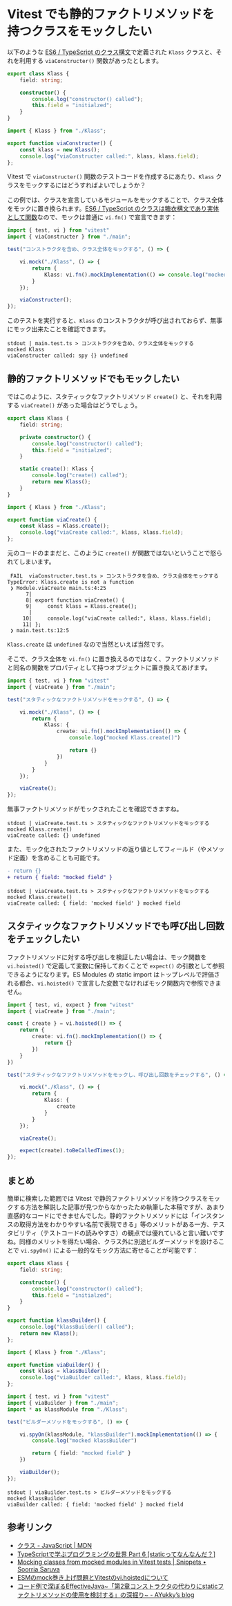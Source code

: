 # Vitest でも静的ファクトリメソッドを持つクラスをモックしたい

以下のような [ES6 / TypeScript のクラス構文](https://developer.mozilla.org/ja/docs/Web/JavaScript/Reference/Classes)で定義された `Klass` クラスと、それを利用する `viaConstructer()` 関数があったとします。

```typescript:Klass.ts
export class Klass {
    field: string;

    constructor() {
        console.log("constructor() called");
        this.field = "initialzed";
    }
}
```

```typescript:main.ts
import { Klass } from "./Klass";

export function viaConstructer() {
    const klass = new Klass();
    console.log("viaConstructer called:", klass, klass.field);
};
```

Vitest で `viaConstructer()` 関数のテストコードを作成するにあたり、`Klass` クラスをモックするにはどうすればよいでしょうか？

この例では、クラスを宣言しているモジュールをモックすることで、クラス全体をモックに置き換られます。[ES6 / TypeScript のクラスは糖衣構文であり実体として関数](https://developer.mozilla.org/ja/docs/Web/JavaScript/Guide/Using_classes)なので、モックは普通に `vi.fn()` で宣言できます：

```typescript
import { test, vi } from "vitest"
import { viaConstructer } from "./main";

test("コンストラクタを含め、クラス全体をモックする", () => {

    vi.mock("./Klass", () => {
        return {
            Klass: vi.fn().mockImplementation(() => console.log("mocked Klass"))
        }
    });

    viaConstructer();
});
```

このテストを実行すると、`Klass` のコンストラクタが呼び出されておらず、無事にモック出来たことを確認できます。

```log
stdout | main.test.ts > コンストラクタを含め、クラス全体をモックする
mocked Klass
viaConstructer called: spy {} undefined
```

## 静的ファクトリメソッドでもモックしたい

ではこのように、スタティックなファクトリメソッド `create()` と、それを利用する `viaCreate()` があった場合はどうでしょう。

```typescript:Klass.ts
export class Klass {
    field: string;

    private constructor() {
        console.log("constructor() called");
        this.field = "initialzed";
    }

    static create(): Klass {
        console.log("create() called");
        return new Klass();
    }
}
```

```typescript:main.ts
import { Klass } from "./Klass";

export function viaCreate() {
    const klass = Klass.create();
    console.log("viaCreate called:", klass, klass.field);
};
```

元のコードのままだと、このように `create()` が関数ではないということで怒られてしまいます。

```log
 FAIL  viaConstructer.test.ts > コンストラクタを含め、クラス全体をモックする
TypeError: Klass.create is not a function
 ❯ Module.viaCreate main.ts:4:25
      7| 
      8| export function viaCreate() {
      9|     const klass = Klass.create();
       |                         ^
     10|     console.log("viaCreate called:", klass, klass.field);
     11| };
 ❯ main.test.ts:12:5
```

`Klass.create` は `undefined` なので当然といえば当然です。

そこで、クラス全体を `vi.fn()` に置き換えるのではなく、ファクトリメソッドと同名の関数をプロパティとして持つオブジェクトに置き換えてあげます。

```typescript
import { test, vi } from "vitest"
import { viaCreate } from "./main";

test("スタティックなファクトリメソッドをモックする", () => {

    vi.mock("./Klass", () => {
        return {
            Klass: {
                create: vi.fn().mockImplementation(() => {
                    console.log("mocked Klass.create()")

                    return {}
                })
            }
        }
    });

    viaCreate();
});
```

無事ファクトリメソッドがモックされたことを確認できますね。

```log
stdout | viaCreate.test.ts > スタティックなファクトリメソッドをモックする
mocked Klass.create()
viaCreate called: {} undefined
```

また、モック化されたファクトリメソッドの返り値としてフィールド（やメソッド定義）を含めることも可能です。

```diff
- return {}
+ return { field: "mocked field" }
```

```log
stdout | viaCreate.test.ts > スタティックなファクトリメソッドをモックする
mocked Klass.create()
viaCreate called: { field: 'mocked field' } mocked field
```

## スタティックなファクトリメソッドでも呼び出し回数をチェックしたい

ファクトリメソッドに対する呼び出しを検証したい場合は、モック関数を `vi.hoisted()` で定義して変数に保持しておくことで `expect()` の引数として参照できるようになります。ES Modules の static import はトップレベルで評価される都合、`vi.hoisted()` で宣言した変数でなければモック関数内で参照できません。

```typescript
import { test, vi, expect } from "vitest"
import { viaCreate } from "./main";

const { create } = vi.hoisted(() => {
    return {
        create: vi.fn().mockImplementation(() => {
            return {}
        })
    }
})

test("スタティックなファクトリメソッドをモックし、呼び出し回数をチェックする", () => {

    vi.mock("./Klass", () => {
        return {
            Klass: {
                create
            }
        }
    });

    viaCreate();

    expect(create).toBeCalledTimes(1);
});
```

## まとめ

簡単に検索した範囲では Vitest で静的ファクトリメソッドを持つクラスをモックする方法を解説した記事が見つからなかったため執筆した本稿ですが、あまり直感的なコードにできませんでした。静的ファクトリメソッドには「インスタンスの取得方法をわかりやすい名前で表現できる」等のメリットがある一方、テスタビリティ（テストコードの読みやすさ）の観点では優れていると言い難いですね。同様のメリットを得たい場合、クラス外に別途ビルダーメソッドを設けることで `vi.spyOn()` による一般的なモック方法に寄せることが可能です：

```typescript:Klass.ts
export class Klass {
    field: string;

    constructor() {
        console.log("constructor() called");
        this.field = "initialzed";
    }
}

export function klassBuilder() {
    console.log("klassBuilder() called");
    return new Klass();
};
```

```typescript:main.ts
import { Klass } from "./Klass";

export function viaBuilder() {
    const klass = klassBuilder();
    console.log("viaBuilder called:", klass, klass.field);
};
```

```typescript
import { test, vi } from "vitest"
import { viaBuilder } from "./main";
import * as klassModule from "./Klass";

test("ビルダーメソッドをモックする", () => {

    vi.spyOn(klassModule, "klassBuilder").mockImplementation(() => {
        console.log("mocked klassBuilder")

        return { field: "mocked field" }
    })

    viaBuilder();
});
```

```log
stdout | viaBuilder.test.ts > ビルダーメソッドをモックする
mocked klassBuilder
viaBuilder called: { field: 'mocked field' } mocked field
```

## 参考リンク

* [クラス - JavaScript | MDN](https://developer.mozilla.org/ja/docs/Web/JavaScript/Reference/Classes)
* [TypeScriptで学ぶプログラミングの世界 Part 6 [staticってなんなんだ？]](https://qiita.com/JavaLangRuntimeException/items/3ec567955e3b0be8b58d#%E3%83%95%E3%82%A1%E3%82%AF%E3%83%88%E3%83%AA%E3%83%BC%E3%83%A1%E3%82%BD%E3%83%83%E3%83%89%E3%82%84%E6%8A%BD%E8%B1%A1%E5%8C%96%E3%83%91%E3%82%BF%E3%83%BC%E3%83%B3)
* [Mocking classes from mocked modules in Vitest tests | Snippets • Soorria Saruva](https://soorria.com/snippets/mocking-classes-vitest)
* [ESMのmock巻き上げ問題とVitestのvi.hoistedについて](https://zenn.dev/ptna/articles/617b0884f6af0e)
* [コード例で深ぼるEffectiveJava~「第2章コンストラクタの代わりにstaticファクトリメソッドの使用を検討する」の深掘り~ - AYukky’s blog](https://ayukky.hatenablog.com/entry/2023/07/29/172133)
